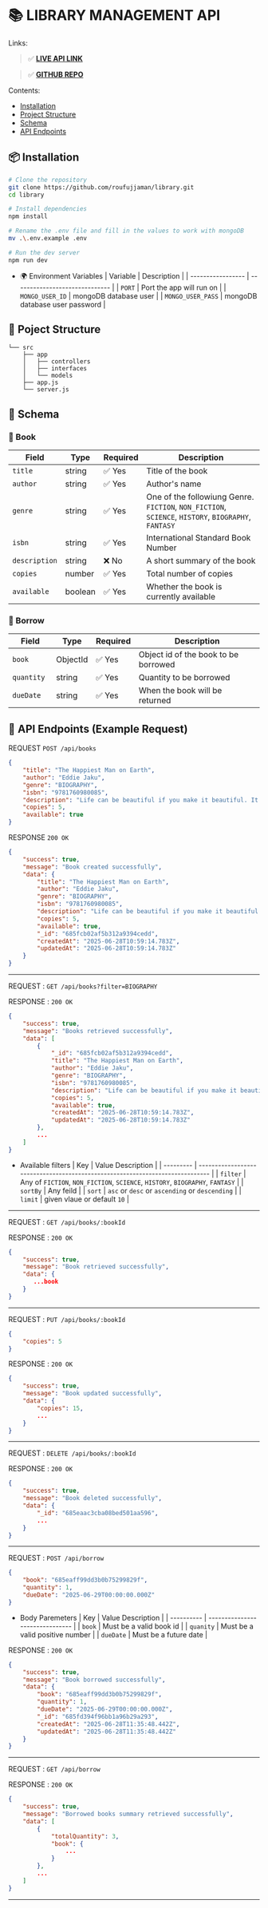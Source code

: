 # 📚 LIBRARY MANAGEMENT API

Links:

> ✅ **[LIVE API LINK]()**

> ✅ **[GITHUB REPO]()**

Contents:

- [Installation](#-installation)
- [Project Structure](#-poject-structure)
- [Schema](#-schema)
- [API Endpoints](#-api-endpoints-example-request)

## 📦 Installation

```bash
# Clone the repository
git clone https://github.com/roufujjaman/library.git
cd library

# Install dependencies
npm install

# Rename the .env file and fill in the values to work with mongoDB
mv .\.env.example .env

# Run the dev server
npm run dev

```

- 🌍 Environment Variables
  | Variable | Description |
  | ----------------- | ------------------------------ |
  | `PORT` | Port the app will run on |
  | `MONGO_USER_ID` | mongoDB database user |
  | `MONGO_USER_PASS` | mongoDB database user password |

## 📁 Poject Structure

```
└── src
    ├── app
    │   ├── controllers
    │   ├── interfaces
    │   └── models
    ├── app.js
    └── server.js
```

## 📡 Schema

### 📖 Book

| Field         | Type    | Required | Description                                                                                         |
| ------------- | ------- | -------- | --------------------------------------------------------------------------------------------------- |
| `title`       | string  | ✅ Yes   | Title of the book                                                                                   |
| `author`      | string  | ✅ Yes   | Author's name                                                                                       |
| `genre`       | string  | ✅ Yes   | One of the followiung Genre. `FICTION`, `NON_FICTION`, `SCIENCE`, `HISTORY`, `BIOGRAPHY`, `FANTASY` |
| `isbn`        | string  | ✅ Yes   | International Standard Book Number                                                                  |
| `description` | string  | ❌ No    | A short summary of the book                                                                         |
| `copies`      | number  | ✅ Yes   | Total number of copies                                                                              |
| `available`   | boolean | ✅ Yes   | Whether the book is currently available                                                             |

### 📝 Borrow

| Field       | Type     | Required | Description                          |
| ----------- | -------- | -------- | ------------------------------------ |
| `book `     | ObjectId | ✅ Yes   | Object id of the book to be borrowed |
| `quantity ` | string   | ✅ Yes   | Quantity to be borrowed              |
| `dueDate `  | string   | ✅ Yes   | When the book will be returned       |

## 📡 API Endpoints (Example Request)

REQUEST `POST /api/books`

```json
{
	"title": "The Happiest Man on Earth",
	"author": "Eddie Jaku",
	"genre": "BIOGRAPHY",
	"isbn": "9781760980085",
	"description": "Life can be beautiful if you make it beautiful. It is up to you.",
	"copies": 5,
	"available": true
}
```

RESPONSE `200 OK`

```json
{
	"success": true,
	"message": "Book created successfully",
	"data": {
		"title": "The Happiest Man on Earth",
		"author": "Eddie Jaku",
		"genre": "BIOGRAPHY",
		"isbn": "9781760980085",
		"description": "Life can be beautiful if you make it beautiful. It is up to you.",
		"copies": 5,
		"available": true,
		"_id": "685fcb02af5b312a9394cedd",
		"createdAt": "2025-06-28T10:59:14.783Z",
		"updatedAt": "2025-06-28T10:59:14.783Z"
	}
}
```

---

REQUEST : `GET /api/books?filter=BIOGRAPHY`

RESPONSE : `200 OK`

```json
{
	"success": true,
	"message": "Books retrieved successfully",
	"data": [
		{
			"_id": "685fcb02af5b312a9394cedd",
			"title": "The Happiest Man on Earth",
			"author": "Eddie Jaku",
			"genre": "BIOGRAPHY",
			"isbn": "9781760980085",
			"description": "Life can be beautiful if you make it beautiful. It is up to you.",
			"copies": 5,
			"available": true,
			"createdAt": "2025-06-28T10:59:14.783Z",
			"updatedAt": "2025-06-28T10:59:14.783Z"
		},
        ...
	]
}

```

- Available filters
  | Key | Value Description |
  | --------- | ----------------------------------------------------------------------------- |
  | `filter` | Any of `FICTION`, `NON_FICTION`, `SCIENCE`, `HISTORY`, `BIOGRAPHY`, `FANTASY` |
  | `sortBy` | Any feild |
  | `sort` | `asc` or `desc` or `ascending` or `descending` |
  | `limit` | given vlaue or default `10` |

---

REQUEST : `GET /api/books/:bookId`

RESPONSE : `200 OK`

```json
{
    "success": true,
    "message": "Book retrieved successfully",
    "data": {
       ...book
    }
}
```

---

REQUEST : `PUT /api/books/:bookId`

```json
{
	"copies": 5
}
```

RESPONSE : `200 OK`

```json
{
    "success": true,
    "message": "Book updated successfully",
    "data": {
        "copies": 15,
        ...
    }
}
```

---

REQUEST : `DELETE /api/books/:bookId`

RESPONSE : `200 OK`

```json
{
	"success": true,
	"message": "Book deleted successfully",
	"data": {
		"_id": "685eaac3cba08bed501aa596",
		...
	}
}
```

---

REQUEST : `POST /api/borrow`

```json
{
	"book": "685eaff99dd3b0b75299829f",
	"quantity": 1,
	"dueDate": "2025-06-29T00:00:00.000Z"
}
```

- Body Paremeters
  | Key | Value Description |
  | ---------- | ------------------------------- |
  | `book` | Must be a valid book id |
  | `quanity` | Must be a valid positive number |
  | `dueDate` | Must be a future date |

RESPONSE : `200 OK`

```json
{
	"success": true,
	"message": "Book borrowed successfully",
	"data": {
		"book": "685eaff99dd3b0b75299829f",
		"quantity": 1,
		"dueDate": "2025-06-29T00:00:00.000Z",
		"_id": "685fd394f96bb1a96b29a293",
		"createdAt": "2025-06-28T11:35:48.442Z",
		"updatedAt": "2025-06-28T11:35:48.442Z"
	}
}
```

---

REQUEST : `GET /api/borrow`

RESPONSE : `200 OK`

```json
{
	"success": true,
	"message": "Borrowed books summary retrieved successfully",
	"data": [
		{
			"totalQuantity": 3,
			"book": {
				...
			}
		},
		...
	]
}
```

---
